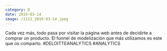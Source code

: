 ```yaml
--- 
category: D 
date: 2019-03-14 
image: /1112_2019-03-14.jpeg 
--- 
```


Cada vez más, todo pasa por visitar la página web antes de decidirte a comprar un producto. El funnel de modelización que más utilizamos es este que os comparto. #DELOITTEANALYTICS #ANALYTICS